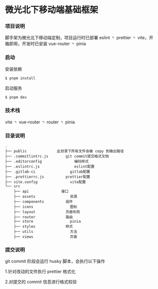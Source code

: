 # 微光北下移动端基础框架

### 项目说明

脚手架为微光北下移动端定制，项目运行时已部署 eslint 丶 prettier 丶 vite，开箱即用，开发时已安装 vue-router 丶 pinia

### 启动

安装依赖

```bash
$ pnpm install
```

启动服务

```bash
$ pnpm dev
```

### 技术栈

vite 丶 vue-router 丶 router 丶 pinia

### 目录说明

```
.
├── public              此目录下所有文件会被 copy 到输出路径
├── .commitlintrc.js 		git commit提交格式文档
├── .editorconfig				编码样式
├── .eslintrc.js				eslint配置
├── .gitlab-ci				  gitlab配置
├── .prettierrc.js			prettier配置
├── vite.config				  vite配置
└── src
    ├── api		          接口
    ├── assets				  资源
    ├── components			组件
    ├── icons			      图标
    ├── layout			    页面布局
    ├── router			    路由
    ├── store			      pinia
    ├── styles			    样式
    ├── utils			      方法
    ├── views			      页面
```

### 提交说明

git commit 阶段会运行 husky 脚本，会执行以下操作

1.针对改动的文件执行 prettier 格式化

2.对提交的 commit 信息进行格式校验
